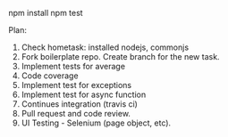 npm install
npm test


Plan:
1) Check hometask: installed nodejs, commonjs
2) Fork boilerplate repo. Create branch for the new task.
3) Implement tests for average
4) Code coverage
5) Implement test for exceptions
6) Implement test for async function
7) Continues integration (travis ci)
8) Pull request and code review.
9) UI Testing - Selenium (page object, etc).